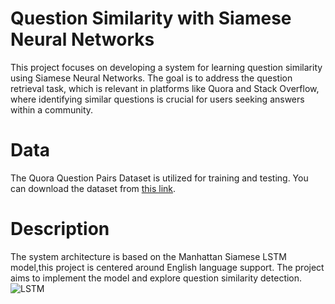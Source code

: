# Question Similarity with Siamese Neural Networks
This project focuses on developing a system for learning question similarity using Siamese Neural Networks. The goal is to address the question retrieval task, which is relevant in platforms like Quora and Stack Overflow, where identifying similar questions is crucial for users seeking answers within a community.

# Data
The Quora Question Pairs Dataset is utilized for training and testing. You can download the dataset from [this link](http://qim.fs.quoracdn.net/quora_duplicate_questions.tsv).

# Description
The system architecture is based on the Manhattan Siamese LSTM model,this project is centered around English language support. The project aims to implement the model and explore question similarity detection.
![LSTM](https://github.com/NissrineEttayeby/Questions_Similarity_Siamese_NNs/assets/108592629/e794b993-7540-48b3-ad42-0d9376c8e8cc)
